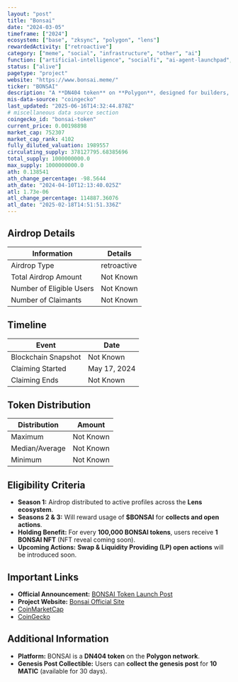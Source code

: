 ```yaml
---
layout: "post"
title: "Bonsai"
date: "2024-03-05"
timeframe: ["2024"]
ecosystem: ["base", "zksync", "polygon", "lens"]
rewardedActivity: ["retroactive"]
category: ["meme", "social", "infrastructure", "other", "ai"]
function: ["artificial-intelligence", "socialfi", "ai-agent-launchpad", "launchpad"]
status: ["alive"]
pagetype: "project"
website: "https://www.bonsai.meme/"
ticker: "BONSAI"
description: "A **DN404 token** on **Polygon**, designed for builders, explorers, and early adopters of onchain social."
mis-data-source: "coingecko"
last_updated: "2025-06-16T14:32:44.878Z"
# miscellaneous data source section
coingecko_id: "bonsai-token"
current_price: 0.00198898
market_cap: 752307
market_cap_rank: 4102
fully_diluted_valuation: 1989557
circulating_supply: 378127795.68385696
total_supply: 1000000000.0
max_supply: 1000000000.0
ath: 0.138541
ath_change_percentage: -98.5644
ath_date: "2024-04-10T12:13:40.025Z"
atl: 1.73e-06
atl_change_percentage: 114887.36076
atl_date: "2025-02-18T14:51:51.336Z"
---
```


## Airdrop Details

| Information              | Details     |
| ------------------------ | ----------- |
| Airdrop Type             | retroactive |
| Total Airdrop Amount     | Not Known   |
| Number of Eligible Users | Not Known   |
| Number of Claimants      | Not Known   |

## Timeline

| Event               | Date         |
| ------------------- | ------------ |
| Blockchain Snapshot | Not Known    |
| Claiming Started    | May 17, 2024 |
| Claiming Ends       | Not Known    |

## Token Distribution

| Distribution   | Amount    |
| -------------- | --------- |
| Maximum        | Not Known |
| Median/Average | Not Known |
| Minimum        | Not Known |

## Eligibility Criteria

- **Season 1:** Airdrop distributed to active profiles across the **Lens ecosystem**.
- **Seasons 2 & 3:** Will reward usage of **$BONSAI** for **collects and open actions**.
- **Holding Benefit:** For every **100,000 BONSAI tokens**, users receive **1 BONSAI NFT** (NFT reveal coming soon).
- **Upcoming Actions:** **Swap & Liquidity Providing (LP) open actions** will be introduced soon.

## Important Links

- **Official Announcement:** [BONSAI Token Launch Post](https://hey.xyz/posts/0x02142f-0x01)
- **Project Website:** [Bonsai Official Site](https://www.bonsai.meme/)
- [CoinMarketCap ](https://coinmarketcap.com/currencies/bonsai/)
- [CoinGecko](https://www.coingecko.com/en/coins/bonsai-token)

## Additional Information

- **Platform:** BONSAI is a **DN404 token** on the **Polygon network**.
- **Genesis Post Collectible:** Users can **collect the genesis post** for **10 MATIC** (available for 30 days).